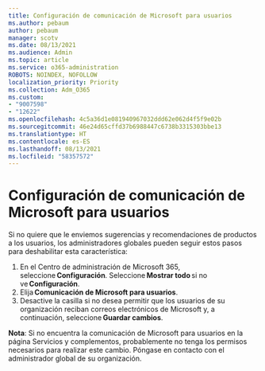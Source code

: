 ```yaml
---
title: Configuración de comunicación de Microsoft para usuarios
ms.author: pebaum
author: pebaum
manager: scotv
ms.date: 08/13/2021
ms.audience: Admin
ms.topic: article
ms.service: o365-administration
ROBOTS: NOINDEX, NOFOLLOW
localization_priority: Priority
ms.collection: Adm_O365
ms.custom:
- "9007598"
- "12622"
ms.openlocfilehash: 4c5a36d1e081940967032ddd62e062d4f5f9e02b
ms.sourcegitcommit: 46e24d65cffd37b6988447c6738b3315303bbe13
ms.translationtype: HT
ms.contentlocale: es-ES
ms.lasthandoff: 08/13/2021
ms.locfileid: "58357572"
---
```

# <a name="microsoft-communication-to-users-setting"></a>Configuración de comunicación de Microsoft para usuarios

Si no quiere que le enviemos sugerencias y recomendaciones de productos a los usuarios, los administradores globales pueden seguir estos pasos para deshabilitar esta característica:  

1. En el Centro de administración de Microsoft 365, seleccione **Configuración**. Seleccione **Mostrar todo** si no ve **Configuración**.
1. Elija **Comunicación de Microsoft para usuarios**.
1. Desactive la casilla si no desea permitir que los usuarios de su organización reciban correos electrónicos de Microsoft y, a continuación, seleccione **Guardar cambios**.

**Nota**: Si no encuentra la comunicación de Microsoft para usuarios en la página Servicios y complementos, probablemente no tenga los permisos necesarios para realizar este cambio. Póngase en contacto con el administrador global de su organización.